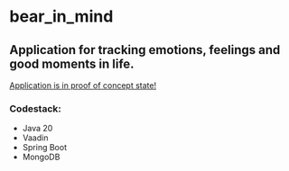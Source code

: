 # bear_in_mind

## Application for tracking emotions, feelings and good moments in life.

<u> Application is in proof of concept state!</u>

### Codestack:

- Java 20
- Vaadin
- Spring Boot
- MongoDB
